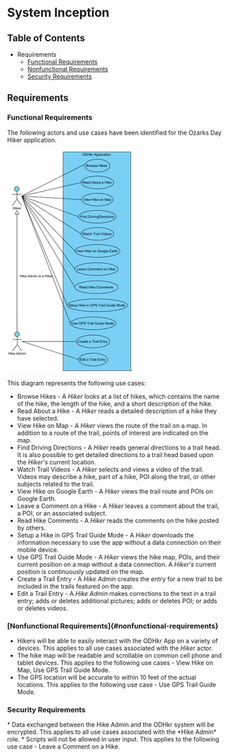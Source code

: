 # System Inception

## Table of Contents
* Requirements
  * [Functional Requirements](#functional-requirements)
  * [Nonfunctional Requirements](#nonfunctional-requirements)
  * [Security Requirements](#security-requirements)

## Requirements

<div name="functional-requirements">
  <h3>Functional Requirements</h3>
</div>
The following actors and use cases have been identified for the Ozarks Day Hiker application.

![image](https://raw.githubusercontent.com/wildharpo/ozarks-day-hiker-app/refs/heads/main/Documents/Diagrams/UseCaseDiagram.jpg)

This diagram represents the following use cases:

* Browse Hikes - A *Hiker* looks at a list of hikes, which contains the name of the hike, the length of the hike, and a short description of the hike.
* Read About a Hike - A *Hiker* reads a detailed description of a hike they have selected.
* View Hike on Map - A *Hiker* views the route of the trail on a map. In addition to a route of the trail, points of interest are indicated on the map.
* Find Driving Directions - A *Hiker* reads general directions to a trail head. It is also possible to get detailed directions to a trail head based upon the *Hiker's* current location.
* Watch Trail Videos - A *Hiker* selects and views a video of the trail. Videos may describe a hike, part of a hike, POI along the trail, or other subjects related to the trail.
* View Hike on Google Earth - A *Hiker* views the trail route and POIs on Google Earth.
* Leave a Comment on a Hike - A *Hiker* leaves a comment about the trail, a POI, or an associated subject.
* Read Hike Comments - A *Hiker* reads the comments on the hike posted by others.
* Setup a Hike in GPS Trail Guide Mode - A *Hiker* downloads the information necessary to use the app without a data connection on their mobile device.
* Use GPS Trail Guide Mode - A *Hiker* views the hike map, POIs, and their current position on a map without a data connection. A *Hiker's* current position is continuously updated on the map.
* Create a Trail Entry - A *Hike Admin* creates the entry for a new trail to be included in the trails featured on the app.
* Edit a Trail Entry - A *Hike Admin* makes corrections to the text in a trail entry; adds or deletes additional pictures; adds or deletes POI; or adds or deletes videos.

### [Nonfunctional Requirements]{#nonfunctional-requirements}
* Hikers will be able to easily interact with the ODHkr App on a variety of devices. This applies to all use cases associated with the *Hiker* actor.
* The hike map will be readable and scrollable on common cell phone and tablet devices. This applies to the following use cases - View Hike on Map, Use GPS Trail Guide Mode.
* The GPS location will be accurate to within 10 feet of the actual locations. This applies to the following use case - Use GPS Trail Guide Mode.

<div name="security-requirements">
  <h3>Security Requirements</h3>
</div>
* Data exchanged between the Hike Admin and the ODHkr system will be encrypted. This applies to all use cases associated with the *Hike Admin* role.
* Scripts will not be allowed in user input. This applies to the following use case - Leave a Comment on a Hike.
